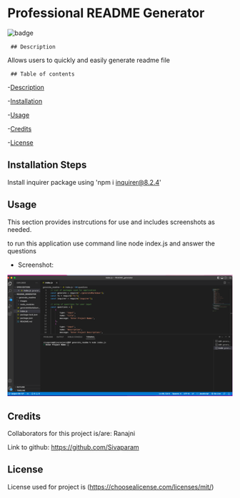 # Professional README Generator 

  ![badge](https://img.shields.io/badge/license-NPM-brightgreen) 

     ## Description 

   Allows users to quickly and easily generate readme file 

     ## Table of contents 

  -[Description](#description) 

  -[Installation](#installation) 

  -[Usage](#usage) 

  -[Credits](#credits) 

  -[License](#license) 

  ## Installation Steps 

  Install inquirer package using 'npm i inquirer@8.2.4'
   ## Usage 

   This section provides instrcutions for use and includes screenshots as needed. 

   to run this application use command line node index.js and answer the questions 

   * Screenshot: 

   ![alt text](./images/image1.png)
   ## Credits 

  Collaborators for this project is/are: Ranajni 

  Link to github: https://github.com/Sivaparam 

   ## License 

   License used for project is (https://choosealicense.com/licenses/mit/)


